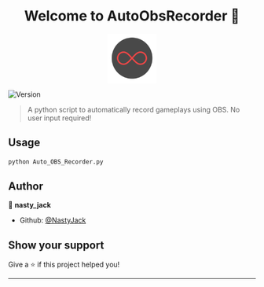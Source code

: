 <h1 align="center">Welcome to AutoObsRecorder 👋</h1>

<img src="https://raw.githubusercontent.com/NastyJack/AutoObsRecorder/master/auto-obs-recorder-icon.png" class="center"/>

<p>
  <img alt="Version" src="https://img.shields.io/badge/version-1.0.0-blue.svg?cacheSeconds=2592000" />
</p>

<style>
.center {
  display: block;
  margin-left: auto;
  margin-right: auto;
  width: 20%;
}
</style>

> A python script to automatically record gameplays using OBS. No user input required!

## Usage

```sh
python Auto_OBS_Recorder.py
```

## Author

👤 **nasty_jack**

* Github: [@NastyJack](https://github.com/NastyJack)

## Show your support

Give a ⭐️ if this project helped you!

***
